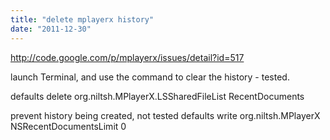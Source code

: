 ```yaml
---
title: "delete mplayerx history"
date: "2011-12-30"
---
```


http://code.google.com/p/mplayerx/issues/detail?id=517  
  

launch Terminal, and use the command to clear the history - tested.

defaults delete org.niltsh.MPlayerX.LSSharedFileList RecentDocuments

prevent history being created, not tested
defaults write org.niltsh.MPlayerX NSRecentDocumentsLimit 0
